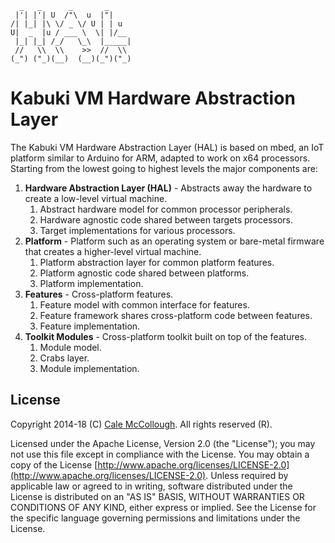 ```
  _   _      _       _      
 |'| |'| U  /"\  u  |"|     
/| |_| |\ \/ _ \/ U | | u   
U|  _  |u / ___ \  \| |/__  
 |_| |_| /_/   \_\  |_____|
 //   \\  \\    >>  //  \\  
(_") ("_)(__)  (__)(_")("_)  
```
# Kabuki VM Hardware Abstraction Layer

The Kabuki VM Hardware Abstraction Layer (HAL) is based on mbed, an IoT platform similar to Arduino for ARM, adapted to work on x64 processors. Starting from the lowest going to highest levels the major components are:

1. **Hardware Abstraction Layer (HAL)** - Abstracts away the hardware to create a low-level virtual machine.
   1. Abstract hardware model for common processor peripherals.
   2. Hardware agnostic code shared between targets processors.
   3. Target implementations for various processors.
2. **Platform** - Platform such as an operating system or bare-metal firmware that creates a higher-level virtual machine.
   1. Platform abstraction layer for common platform features.
   2. Platform agnostic code shared between platforms.
   3. Platform implementation.
3. **Features** - Cross-platform features.
   1. Feature model with common interface for features.
   2. Feature framework shares cross-platform code between features.
   3. Feature implementation.
4. **Toolkit Modules** - Cross-platform toolkit built on top of the features.
   1. Module model.
   3. Crabs layer.
   3. Module implementation.

## License

Copyright 2014-18 (C) [Cale McCollough](mailto:calemccollough@gmail.com). All rights reserved (R).

Licensed under the Apache License, Version 2.0 (the "License"); you may not use this file except in compliance with the License. You may obtain a copy of the License [http://www.apache.org/licenses/LICENSE-2.0](http://www.apache.org/licenses/LICENSE-2.0). Unless required by applicable law or agreed to in writing, software distributed under the License is distributed on an "AS IS" BASIS, WITHOUT WARRANTIES OR CONDITIONS OF ANY KIND, either express or implied. See the License for the specific language governing permissions and limitations under the License.
